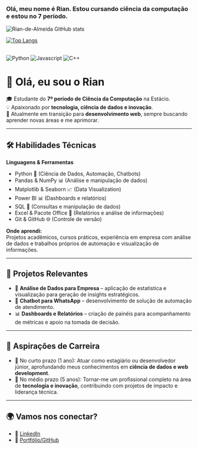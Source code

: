 ### Olá, meu nome é Rian. Estou cursando ciência da computação e estou no 7 período. 

![Rian-de-Almeida GitHub stats](https://github-readme-stats.vercel.app/api?username=Rian-de-Almeida&show_icons=true&theme=tokyonight)

[![Top Langs](https://github-readme-stats.vercel.app/api/top-langs/?username=Rian-de-Almeida&layout=compact&progress=true&theme=tokyonight)](https://github.com/anuraghazra/github-readme-stats)



<div style="display: inline_block"><br/>
    <img aling="center" alt="Python" src="https://img.shields.io/badge/Python-3776AB?style=for-the-badge&logo=python&logoColor=white">
    <img aling="center" alt="Javascript" src="https://img.shields.io/badge/JavaScript-F7DF1E?style=for-the-badge&logo=javascript&logoColor=black">
    <img aling="center" alt="C++" src="https://img.shields.io/badge/C%2B%2B-00599C?style=for-the-badge&logo=c%2B%2B&logoColor=white">
<div>


# 👋 Olá, eu sou o Rian

🎓 Estudante do **7º período de Ciência da Computação** na Estácio.  
💡 Apaixonado por **tecnologia, ciência de dados e inovação**.  
🚀 Atualmente em transição para **desenvolvimento web**, sempre buscando aprender novas áreas e me aprimorar.  

---

## 🛠️ Habilidades Técnicas

**Linguagens & Ferramentas**  
- Python 🐍 (Ciência de Dados, Automação, Chatbots)  
- Pandas & NumPy 📊 (Análise e manipulação de dados)  
- Matplotlib & Seaborn 📈 (Data Visualization)  
- Power BI 📊 (Dashboards e relatórios)  
- SQL 💾 (Consultas e manipulação de dados)  
- Excel & Pacote Office 📑 (Relatórios e análise de informações)  
- Git & GitHub 🌐 (Controle de versão)  

**Onde aprendi:**  
Projetos acadêmicos, cursos práticos, experiência em empresa com análise de dados e trabalhos próprios de automação e visualização de informações.

---

## 📌 Projetos Relevantes

- 🔎 **Análise de Dados para Empresa** – aplicação de estatística e visualização para geração de insights estratégicos.  
- 🤖 **Chatbot para WhatsApp** – desenvolvimento de solução de automação de atendimento.  
- 📊 **Dashboards e Relatórios** – criação de painéis para acompanhamento de métricas e apoio na tomada de decisão.  

---

## 🎯 Aspirações de Carreira

- 📌 No curto prazo (1 ano): Atuar como estagiário ou desenvolvedor júnior, aprofundando meus conhecimentos em **ciência de dados e web development**.  
- 🚀 No médio prazo (5 anos): Tornar-me um profissional completo na área de **tecnologia e inovação**, contribuindo com projetos de impacto e liderança técnica.  

---

## 🌍 Vamos nos conectar?
- 💼 [LinkedIn](https://www.linkedin.com/)  
- 📂 [Portfólio/GitHub](https://github.com/)  
